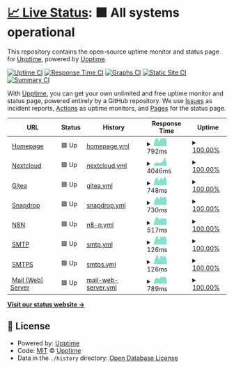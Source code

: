 # [📈 Live Status](https://status.phyrone.de): <!--live status--> **🟩 All systems operational**

This repository contains the open-source uptime monitor and status page for [Upptime](https://upptime.js.org), powered by [Upptime](https://github.com/upptime/upptime).

[![Uptime CI](https://github.com/Phyrone/status.phyrone.de/workflows/Uptime%20CI/badge.svg)](https://github.com/Phyrone/status.phyrone.de/actions?query=workflow%3A%22Uptime+CI%22)
[![Response Time CI](https://github.com/Phyrone/status.phyrone.de/workflows/Response%20Time%20CI/badge.svg)](https://github.com/Phyrone/status.phyrone.de/actions?query=workflow%3A%22Response+Time+CI%22)
[![Graphs CI](https://github.com/Phyrone/status.phyrone.de/workflows/Graphs%20CI/badge.svg)](https://github.com/Phyrone/status.phyrone.de/actions?query=workflow%3A%22Graphs+CI%22)
[![Static Site CI](https://github.com/Phyrone/status.phyrone.de/workflows/Static%20Site%20CI/badge.svg)](https://github.com/Phyrone/status.phyrone.de/actions?query=workflow%3A%22Static+Site+CI%22)
[![Summary CI](https://github.com/Phyrone/status.phyrone.de/workflows/Summary%20CI/badge.svg)](https://github.com/Phyrone/status.phyrone.de/actions?query=workflow%3A%22Summary+CI%22)

With [Upptime](https://upptime.js.org), you can get your own unlimited and free uptime monitor and status page, powered entirely by a GitHub repository. We use [Issues](https://github.com/upptime/upptime/issues) as incident reports, [Actions](https://github.com/Phyrone/status.phyrone.de/actions) as uptime monitors, and [Pages](https://demo.upptime.js.org) for the status page.

<!--start: status pages-->
<!-- This summary is generated by Upptime (https://github.com/upptime/upptime) -->
<!-- Do not edit this manually, your changes will be overwritten -->
<!-- prettier-ignore -->
| URL | Status | History | Response Time | Uptime |
| --- | ------ | ------- | ------------- | ------ |
| <img alt="" src="https://icons.duckduckgo.com/ip3/www.phyrone.de.ico" height="13"> [Homepage](https://www.phyrone.de/) | 🟩 Up | [homepage.yml](https://github.com/Phyrone/status.phyrone.de/commits/HEAD/history/homepage.yml) | <details><summary><img alt="Response time graph" src="./graphs/homepage/response-time-week.png" height="20"> 792ms</summary><br><a href="https://status.phyrone.de/history/homepage"><img alt="Response time 264" src="https://img.shields.io/endpoint?url=https%3A%2F%2Fraw.githubusercontent.com%2FPhyrone%2Fstatus.phyrone.de%2FHEAD%2Fapi%2Fhomepage%2Fresponse-time.json"></a><br><a href="https://status.phyrone.de/history/homepage"><img alt="24-hour response time 629" src="https://img.shields.io/endpoint?url=https%3A%2F%2Fraw.githubusercontent.com%2FPhyrone%2Fstatus.phyrone.de%2FHEAD%2Fapi%2Fhomepage%2Fresponse-time-day.json"></a><br><a href="https://status.phyrone.de/history/homepage"><img alt="7-day response time 792" src="https://img.shields.io/endpoint?url=https%3A%2F%2Fraw.githubusercontent.com%2FPhyrone%2Fstatus.phyrone.de%2FHEAD%2Fapi%2Fhomepage%2Fresponse-time-week.json"></a><br><a href="https://status.phyrone.de/history/homepage"><img alt="30-day response time 622" src="https://img.shields.io/endpoint?url=https%3A%2F%2Fraw.githubusercontent.com%2FPhyrone%2Fstatus.phyrone.de%2FHEAD%2Fapi%2Fhomepage%2Fresponse-time-month.json"></a><br><a href="https://status.phyrone.de/history/homepage"><img alt="1-year response time 276" src="https://img.shields.io/endpoint?url=https%3A%2F%2Fraw.githubusercontent.com%2FPhyrone%2Fstatus.phyrone.de%2FHEAD%2Fapi%2Fhomepage%2Fresponse-time-year.json"></a></details> | <details><summary><a href="https://status.phyrone.de/history/homepage">100.00%</a></summary><a href="https://status.phyrone.de/history/homepage"><img alt="All-time uptime 89.82%" src="https://img.shields.io/endpoint?url=https%3A%2F%2Fraw.githubusercontent.com%2FPhyrone%2Fstatus.phyrone.de%2FHEAD%2Fapi%2Fhomepage%2Fuptime.json"></a><br><a href="https://status.phyrone.de/history/homepage"><img alt="24-hour uptime 100.00%" src="https://img.shields.io/endpoint?url=https%3A%2F%2Fraw.githubusercontent.com%2FPhyrone%2Fstatus.phyrone.de%2FHEAD%2Fapi%2Fhomepage%2Fuptime-day.json"></a><br><a href="https://status.phyrone.de/history/homepage"><img alt="7-day uptime 100.00%" src="https://img.shields.io/endpoint?url=https%3A%2F%2Fraw.githubusercontent.com%2FPhyrone%2Fstatus.phyrone.de%2FHEAD%2Fapi%2Fhomepage%2Fuptime-week.json"></a><br><a href="https://status.phyrone.de/history/homepage"><img alt="30-day uptime 100.00%" src="https://img.shields.io/endpoint?url=https%3A%2F%2Fraw.githubusercontent.com%2FPhyrone%2Fstatus.phyrone.de%2FHEAD%2Fapi%2Fhomepage%2Fuptime-month.json"></a><br><a href="https://status.phyrone.de/history/homepage"><img alt="1-year uptime 99.99%" src="https://img.shields.io/endpoint?url=https%3A%2F%2Fraw.githubusercontent.com%2FPhyrone%2Fstatus.phyrone.de%2FHEAD%2Fapi%2Fhomepage%2Fuptime-year.json"></a></details>
| <img alt="" src="https://icons.duckduckgo.com/ip3/cloud.phyrone.de.ico" height="13"> [Nextcloud](https://cloud.phyrone.de/) | 🟩 Up | [nextcloud.yml](https://github.com/Phyrone/status.phyrone.de/commits/HEAD/history/nextcloud.yml) | <details><summary><img alt="Response time graph" src="./graphs/nextcloud/response-time-week.png" height="20"> 4046ms</summary><br><a href="https://status.phyrone.de/history/nextcloud"><img alt="Response time 1059" src="https://img.shields.io/endpoint?url=https%3A%2F%2Fraw.githubusercontent.com%2FPhyrone%2Fstatus.phyrone.de%2FHEAD%2Fapi%2Fnextcloud%2Fresponse-time.json"></a><br><a href="https://status.phyrone.de/history/nextcloud"><img alt="24-hour response time 2863" src="https://img.shields.io/endpoint?url=https%3A%2F%2Fraw.githubusercontent.com%2FPhyrone%2Fstatus.phyrone.de%2FHEAD%2Fapi%2Fnextcloud%2Fresponse-time-day.json"></a><br><a href="https://status.phyrone.de/history/nextcloud"><img alt="7-day response time 4046" src="https://img.shields.io/endpoint?url=https%3A%2F%2Fraw.githubusercontent.com%2FPhyrone%2Fstatus.phyrone.de%2FHEAD%2Fapi%2Fnextcloud%2Fresponse-time-week.json"></a><br><a href="https://status.phyrone.de/history/nextcloud"><img alt="30-day response time 3199" src="https://img.shields.io/endpoint?url=https%3A%2F%2Fraw.githubusercontent.com%2FPhyrone%2Fstatus.phyrone.de%2FHEAD%2Fapi%2Fnextcloud%2Fresponse-time-month.json"></a><br><a href="https://status.phyrone.de/history/nextcloud"><img alt="1-year response time 3161" src="https://img.shields.io/endpoint?url=https%3A%2F%2Fraw.githubusercontent.com%2FPhyrone%2Fstatus.phyrone.de%2FHEAD%2Fapi%2Fnextcloud%2Fresponse-time-year.json"></a></details> | <details><summary><a href="https://status.phyrone.de/history/nextcloud">100.00%</a></summary><a href="https://status.phyrone.de/history/nextcloud"><img alt="All-time uptime 0.00%" src="https://img.shields.io/endpoint?url=https%3A%2F%2Fraw.githubusercontent.com%2FPhyrone%2Fstatus.phyrone.de%2FHEAD%2Fapi%2Fnextcloud%2Fuptime.json"></a><br><a href="https://status.phyrone.de/history/nextcloud"><img alt="24-hour uptime 100.00%" src="https://img.shields.io/endpoint?url=https%3A%2F%2Fraw.githubusercontent.com%2FPhyrone%2Fstatus.phyrone.de%2FHEAD%2Fapi%2Fnextcloud%2Fuptime-day.json"></a><br><a href="https://status.phyrone.de/history/nextcloud"><img alt="7-day uptime 100.00%" src="https://img.shields.io/endpoint?url=https%3A%2F%2Fraw.githubusercontent.com%2FPhyrone%2Fstatus.phyrone.de%2FHEAD%2Fapi%2Fnextcloud%2Fuptime-week.json"></a><br><a href="https://status.phyrone.de/history/nextcloud"><img alt="30-day uptime 100.00%" src="https://img.shields.io/endpoint?url=https%3A%2F%2Fraw.githubusercontent.com%2FPhyrone%2Fstatus.phyrone.de%2FHEAD%2Fapi%2Fnextcloud%2Fuptime-month.json"></a><br><a href="https://status.phyrone.de/history/nextcloud"><img alt="1-year uptime 100.00%" src="https://img.shields.io/endpoint?url=https%3A%2F%2Fraw.githubusercontent.com%2FPhyrone%2Fstatus.phyrone.de%2FHEAD%2Fapi%2Fnextcloud%2Fuptime-year.json"></a></details>
| <img alt="" src="https://icons.duckduckgo.com/ip3/git.phyrone.de.ico" height="13"> [Gitea](https://git.phyrone.de/) | 🟩 Up | [gitea.yml](https://github.com/Phyrone/status.phyrone.de/commits/HEAD/history/gitea.yml) | <details><summary><img alt="Response time graph" src="./graphs/gitea/response-time-week.png" height="20"> 748ms</summary><br><a href="https://status.phyrone.de/history/gitea"><img alt="Response time 696" src="https://img.shields.io/endpoint?url=https%3A%2F%2Fraw.githubusercontent.com%2FPhyrone%2Fstatus.phyrone.de%2FHEAD%2Fapi%2Fgitea%2Fresponse-time.json"></a><br><a href="https://status.phyrone.de/history/gitea"><img alt="24-hour response time 603" src="https://img.shields.io/endpoint?url=https%3A%2F%2Fraw.githubusercontent.com%2FPhyrone%2Fstatus.phyrone.de%2FHEAD%2Fapi%2Fgitea%2Fresponse-time-day.json"></a><br><a href="https://status.phyrone.de/history/gitea"><img alt="7-day response time 748" src="https://img.shields.io/endpoint?url=https%3A%2F%2Fraw.githubusercontent.com%2FPhyrone%2Fstatus.phyrone.de%2FHEAD%2Fapi%2Fgitea%2Fresponse-time-week.json"></a><br><a href="https://status.phyrone.de/history/gitea"><img alt="30-day response time 695" src="https://img.shields.io/endpoint?url=https%3A%2F%2Fraw.githubusercontent.com%2FPhyrone%2Fstatus.phyrone.de%2FHEAD%2Fapi%2Fgitea%2Fresponse-time-month.json"></a><br><a href="https://status.phyrone.de/history/gitea"><img alt="1-year response time 696" src="https://img.shields.io/endpoint?url=https%3A%2F%2Fraw.githubusercontent.com%2FPhyrone%2Fstatus.phyrone.de%2FHEAD%2Fapi%2Fgitea%2Fresponse-time-year.json"></a></details> | <details><summary><a href="https://status.phyrone.de/history/gitea">100.00%</a></summary><a href="https://status.phyrone.de/history/gitea"><img alt="All-time uptime 100.00%" src="https://img.shields.io/endpoint?url=https%3A%2F%2Fraw.githubusercontent.com%2FPhyrone%2Fstatus.phyrone.de%2FHEAD%2Fapi%2Fgitea%2Fuptime.json"></a><br><a href="https://status.phyrone.de/history/gitea"><img alt="24-hour uptime 100.00%" src="https://img.shields.io/endpoint?url=https%3A%2F%2Fraw.githubusercontent.com%2FPhyrone%2Fstatus.phyrone.de%2FHEAD%2Fapi%2Fgitea%2Fuptime-day.json"></a><br><a href="https://status.phyrone.de/history/gitea"><img alt="7-day uptime 100.00%" src="https://img.shields.io/endpoint?url=https%3A%2F%2Fraw.githubusercontent.com%2FPhyrone%2Fstatus.phyrone.de%2FHEAD%2Fapi%2Fgitea%2Fuptime-week.json"></a><br><a href="https://status.phyrone.de/history/gitea"><img alt="30-day uptime 100.00%" src="https://img.shields.io/endpoint?url=https%3A%2F%2Fraw.githubusercontent.com%2FPhyrone%2Fstatus.phyrone.de%2FHEAD%2Fapi%2Fgitea%2Fuptime-month.json"></a><br><a href="https://status.phyrone.de/history/gitea"><img alt="1-year uptime 100.00%" src="https://img.shields.io/endpoint?url=https%3A%2F%2Fraw.githubusercontent.com%2FPhyrone%2Fstatus.phyrone.de%2FHEAD%2Fapi%2Fgitea%2Fuptime-year.json"></a></details>
| <img alt="" src="https://icons.duckduckgo.com/ip3/drop.phyrone.de.ico" height="13"> [Snapdrop](https://drop.phyrone.de/) | 🟩 Up | [snapdrop.yml](https://github.com/Phyrone/status.phyrone.de/commits/HEAD/history/snapdrop.yml) | <details><summary><img alt="Response time graph" src="./graphs/snapdrop/response-time-week.png" height="20"> 730ms</summary><br><a href="https://status.phyrone.de/history/snapdrop"><img alt="Response time 657" src="https://img.shields.io/endpoint?url=https%3A%2F%2Fraw.githubusercontent.com%2FPhyrone%2Fstatus.phyrone.de%2FHEAD%2Fapi%2Fsnapdrop%2Fresponse-time.json"></a><br><a href="https://status.phyrone.de/history/snapdrop"><img alt="24-hour response time 568" src="https://img.shields.io/endpoint?url=https%3A%2F%2Fraw.githubusercontent.com%2FPhyrone%2Fstatus.phyrone.de%2FHEAD%2Fapi%2Fsnapdrop%2Fresponse-time-day.json"></a><br><a href="https://status.phyrone.de/history/snapdrop"><img alt="7-day response time 730" src="https://img.shields.io/endpoint?url=https%3A%2F%2Fraw.githubusercontent.com%2FPhyrone%2Fstatus.phyrone.de%2FHEAD%2Fapi%2Fsnapdrop%2Fresponse-time-week.json"></a><br><a href="https://status.phyrone.de/history/snapdrop"><img alt="30-day response time 660" src="https://img.shields.io/endpoint?url=https%3A%2F%2Fraw.githubusercontent.com%2FPhyrone%2Fstatus.phyrone.de%2FHEAD%2Fapi%2Fsnapdrop%2Fresponse-time-month.json"></a><br><a href="https://status.phyrone.de/history/snapdrop"><img alt="1-year response time 657" src="https://img.shields.io/endpoint?url=https%3A%2F%2Fraw.githubusercontent.com%2FPhyrone%2Fstatus.phyrone.de%2FHEAD%2Fapi%2Fsnapdrop%2Fresponse-time-year.json"></a></details> | <details><summary><a href="https://status.phyrone.de/history/snapdrop">100.00%</a></summary><a href="https://status.phyrone.de/history/snapdrop"><img alt="All-time uptime 100.00%" src="https://img.shields.io/endpoint?url=https%3A%2F%2Fraw.githubusercontent.com%2FPhyrone%2Fstatus.phyrone.de%2FHEAD%2Fapi%2Fsnapdrop%2Fuptime.json"></a><br><a href="https://status.phyrone.de/history/snapdrop"><img alt="24-hour uptime 100.00%" src="https://img.shields.io/endpoint?url=https%3A%2F%2Fraw.githubusercontent.com%2FPhyrone%2Fstatus.phyrone.de%2FHEAD%2Fapi%2Fsnapdrop%2Fuptime-day.json"></a><br><a href="https://status.phyrone.de/history/snapdrop"><img alt="7-day uptime 100.00%" src="https://img.shields.io/endpoint?url=https%3A%2F%2Fraw.githubusercontent.com%2FPhyrone%2Fstatus.phyrone.de%2FHEAD%2Fapi%2Fsnapdrop%2Fuptime-week.json"></a><br><a href="https://status.phyrone.de/history/snapdrop"><img alt="30-day uptime 100.00%" src="https://img.shields.io/endpoint?url=https%3A%2F%2Fraw.githubusercontent.com%2FPhyrone%2Fstatus.phyrone.de%2FHEAD%2Fapi%2Fsnapdrop%2Fuptime-month.json"></a><br><a href="https://status.phyrone.de/history/snapdrop"><img alt="1-year uptime 100.00%" src="https://img.shields.io/endpoint?url=https%3A%2F%2Fraw.githubusercontent.com%2FPhyrone%2Fstatus.phyrone.de%2FHEAD%2Fapi%2Fsnapdrop%2Fuptime-year.json"></a></details>
| <img alt="" src="https://icons.duckduckgo.com/ip3/n8n.phyrone.de.ico" height="13"> [N8N](https://n8n.phyrone.de/) | 🟩 Up | [n8-n.yml](https://github.com/Phyrone/status.phyrone.de/commits/HEAD/history/n8-n.yml) | <details><summary><img alt="Response time graph" src="./graphs/n8-n/response-time-week.png" height="20"> 517ms</summary><br><a href="https://status.phyrone.de/history/n8-n"><img alt="Response time 517" src="https://img.shields.io/endpoint?url=https%3A%2F%2Fraw.githubusercontent.com%2FPhyrone%2Fstatus.phyrone.de%2FHEAD%2Fapi%2Fn8-n%2Fresponse-time.json"></a><br><a href="https://status.phyrone.de/history/n8-n"><img alt="24-hour response time 446" src="https://img.shields.io/endpoint?url=https%3A%2F%2Fraw.githubusercontent.com%2FPhyrone%2Fstatus.phyrone.de%2FHEAD%2Fapi%2Fn8-n%2Fresponse-time-day.json"></a><br><a href="https://status.phyrone.de/history/n8-n"><img alt="7-day response time 517" src="https://img.shields.io/endpoint?url=https%3A%2F%2Fraw.githubusercontent.com%2FPhyrone%2Fstatus.phyrone.de%2FHEAD%2Fapi%2Fn8-n%2Fresponse-time-week.json"></a><br><a href="https://status.phyrone.de/history/n8-n"><img alt="30-day response time 518" src="https://img.shields.io/endpoint?url=https%3A%2F%2Fraw.githubusercontent.com%2FPhyrone%2Fstatus.phyrone.de%2FHEAD%2Fapi%2Fn8-n%2Fresponse-time-month.json"></a><br><a href="https://status.phyrone.de/history/n8-n"><img alt="1-year response time 517" src="https://img.shields.io/endpoint?url=https%3A%2F%2Fraw.githubusercontent.com%2FPhyrone%2Fstatus.phyrone.de%2FHEAD%2Fapi%2Fn8-n%2Fresponse-time-year.json"></a></details> | <details><summary><a href="https://status.phyrone.de/history/n8-n">100.00%</a></summary><a href="https://status.phyrone.de/history/n8-n"><img alt="All-time uptime 100.00%" src="https://img.shields.io/endpoint?url=https%3A%2F%2Fraw.githubusercontent.com%2FPhyrone%2Fstatus.phyrone.de%2FHEAD%2Fapi%2Fn8-n%2Fuptime.json"></a><br><a href="https://status.phyrone.de/history/n8-n"><img alt="24-hour uptime 100.00%" src="https://img.shields.io/endpoint?url=https%3A%2F%2Fraw.githubusercontent.com%2FPhyrone%2Fstatus.phyrone.de%2FHEAD%2Fapi%2Fn8-n%2Fuptime-day.json"></a><br><a href="https://status.phyrone.de/history/n8-n"><img alt="7-day uptime 100.00%" src="https://img.shields.io/endpoint?url=https%3A%2F%2Fraw.githubusercontent.com%2FPhyrone%2Fstatus.phyrone.de%2FHEAD%2Fapi%2Fn8-n%2Fuptime-week.json"></a><br><a href="https://status.phyrone.de/history/n8-n"><img alt="30-day uptime 100.00%" src="https://img.shields.io/endpoint?url=https%3A%2F%2Fraw.githubusercontent.com%2FPhyrone%2Fstatus.phyrone.de%2FHEAD%2Fapi%2Fn8-n%2Fuptime-month.json"></a><br><a href="https://status.phyrone.de/history/n8-n"><img alt="1-year uptime 100.00%" src="https://img.shields.io/endpoint?url=https%3A%2F%2Fraw.githubusercontent.com%2FPhyrone%2Fstatus.phyrone.de%2FHEAD%2Fapi%2Fn8-n%2Fuptime-year.json"></a></details>
| <img alt="" src="https://icons.duckduckgo.com/ip3/null.ico" height="13"> [SMTP](mx.phyrone.email) | 🟩 Up | [smtp.yml](https://github.com/Phyrone/status.phyrone.de/commits/HEAD/history/smtp.yml) | <details><summary><img alt="Response time graph" src="./graphs/smtp/response-time-week.png" height="20"> 126ms</summary><br><a href="https://status.phyrone.de/history/smtp"><img alt="Response time 130" src="https://img.shields.io/endpoint?url=https%3A%2F%2Fraw.githubusercontent.com%2FPhyrone%2Fstatus.phyrone.de%2FHEAD%2Fapi%2Fsmtp%2Fresponse-time.json"></a><br><a href="https://status.phyrone.de/history/smtp"><img alt="24-hour response time 88" src="https://img.shields.io/endpoint?url=https%3A%2F%2Fraw.githubusercontent.com%2FPhyrone%2Fstatus.phyrone.de%2FHEAD%2Fapi%2Fsmtp%2Fresponse-time-day.json"></a><br><a href="https://status.phyrone.de/history/smtp"><img alt="7-day response time 126" src="https://img.shields.io/endpoint?url=https%3A%2F%2Fraw.githubusercontent.com%2FPhyrone%2Fstatus.phyrone.de%2FHEAD%2Fapi%2Fsmtp%2Fresponse-time-week.json"></a><br><a href="https://status.phyrone.de/history/smtp"><img alt="30-day response time 112" src="https://img.shields.io/endpoint?url=https%3A%2F%2Fraw.githubusercontent.com%2FPhyrone%2Fstatus.phyrone.de%2FHEAD%2Fapi%2Fsmtp%2Fresponse-time-month.json"></a><br><a href="https://status.phyrone.de/history/smtp"><img alt="1-year response time 112" src="https://img.shields.io/endpoint?url=https%3A%2F%2Fraw.githubusercontent.com%2FPhyrone%2Fstatus.phyrone.de%2FHEAD%2Fapi%2Fsmtp%2Fresponse-time-year.json"></a></details> | <details><summary><a href="https://status.phyrone.de/history/smtp">100.00%</a></summary><a href="https://status.phyrone.de/history/smtp"><img alt="All-time uptime 99.59%" src="https://img.shields.io/endpoint?url=https%3A%2F%2Fraw.githubusercontent.com%2FPhyrone%2Fstatus.phyrone.de%2FHEAD%2Fapi%2Fsmtp%2Fuptime.json"></a><br><a href="https://status.phyrone.de/history/smtp"><img alt="24-hour uptime 100.00%" src="https://img.shields.io/endpoint?url=https%3A%2F%2Fraw.githubusercontent.com%2FPhyrone%2Fstatus.phyrone.de%2FHEAD%2Fapi%2Fsmtp%2Fuptime-day.json"></a><br><a href="https://status.phyrone.de/history/smtp"><img alt="7-day uptime 100.00%" src="https://img.shields.io/endpoint?url=https%3A%2F%2Fraw.githubusercontent.com%2FPhyrone%2Fstatus.phyrone.de%2FHEAD%2Fapi%2Fsmtp%2Fuptime-week.json"></a><br><a href="https://status.phyrone.de/history/smtp"><img alt="30-day uptime 100.00%" src="https://img.shields.io/endpoint?url=https%3A%2F%2Fraw.githubusercontent.com%2FPhyrone%2Fstatus.phyrone.de%2FHEAD%2Fapi%2Fsmtp%2Fuptime-month.json"></a><br><a href="https://status.phyrone.de/history/smtp"><img alt="1-year uptime 99.69%" src="https://img.shields.io/endpoint?url=https%3A%2F%2Fraw.githubusercontent.com%2FPhyrone%2Fstatus.phyrone.de%2FHEAD%2Fapi%2Fsmtp%2Fuptime-year.json"></a></details>
| <img alt="" src="https://icons.duckduckgo.com/ip3/null.ico" height="13"> [SMTPS](mx.phyrone.email) | 🟩 Up | [smtps.yml](https://github.com/Phyrone/status.phyrone.de/commits/HEAD/history/smtps.yml) | <details><summary><img alt="Response time graph" src="./graphs/smtps/response-time-week.png" height="20"> 126ms</summary><br><a href="https://status.phyrone.de/history/smtps"><img alt="Response time 118" src="https://img.shields.io/endpoint?url=https%3A%2F%2Fraw.githubusercontent.com%2FPhyrone%2Fstatus.phyrone.de%2FHEAD%2Fapi%2Fsmtps%2Fresponse-time.json"></a><br><a href="https://status.phyrone.de/history/smtps"><img alt="24-hour response time 89" src="https://img.shields.io/endpoint?url=https%3A%2F%2Fraw.githubusercontent.com%2FPhyrone%2Fstatus.phyrone.de%2FHEAD%2Fapi%2Fsmtps%2Fresponse-time-day.json"></a><br><a href="https://status.phyrone.de/history/smtps"><img alt="7-day response time 126" src="https://img.shields.io/endpoint?url=https%3A%2F%2Fraw.githubusercontent.com%2FPhyrone%2Fstatus.phyrone.de%2FHEAD%2Fapi%2Fsmtps%2Fresponse-time-week.json"></a><br><a href="https://status.phyrone.de/history/smtps"><img alt="30-day response time 112" src="https://img.shields.io/endpoint?url=https%3A%2F%2Fraw.githubusercontent.com%2FPhyrone%2Fstatus.phyrone.de%2FHEAD%2Fapi%2Fsmtps%2Fresponse-time-month.json"></a><br><a href="https://status.phyrone.de/history/smtps"><img alt="1-year response time 111" src="https://img.shields.io/endpoint?url=https%3A%2F%2Fraw.githubusercontent.com%2FPhyrone%2Fstatus.phyrone.de%2FHEAD%2Fapi%2Fsmtps%2Fresponse-time-year.json"></a></details> | <details><summary><a href="https://status.phyrone.de/history/smtps">100.00%</a></summary><a href="https://status.phyrone.de/history/smtps"><img alt="All-time uptime 99.59%" src="https://img.shields.io/endpoint?url=https%3A%2F%2Fraw.githubusercontent.com%2FPhyrone%2Fstatus.phyrone.de%2FHEAD%2Fapi%2Fsmtps%2Fuptime.json"></a><br><a href="https://status.phyrone.de/history/smtps"><img alt="24-hour uptime 100.00%" src="https://img.shields.io/endpoint?url=https%3A%2F%2Fraw.githubusercontent.com%2FPhyrone%2Fstatus.phyrone.de%2FHEAD%2Fapi%2Fsmtps%2Fuptime-day.json"></a><br><a href="https://status.phyrone.de/history/smtps"><img alt="7-day uptime 100.00%" src="https://img.shields.io/endpoint?url=https%3A%2F%2Fraw.githubusercontent.com%2FPhyrone%2Fstatus.phyrone.de%2FHEAD%2Fapi%2Fsmtps%2Fuptime-week.json"></a><br><a href="https://status.phyrone.de/history/smtps"><img alt="30-day uptime 100.00%" src="https://img.shields.io/endpoint?url=https%3A%2F%2Fraw.githubusercontent.com%2FPhyrone%2Fstatus.phyrone.de%2FHEAD%2Fapi%2Fsmtps%2Fuptime-month.json"></a><br><a href="https://status.phyrone.de/history/smtps"><img alt="1-year uptime 99.69%" src="https://img.shields.io/endpoint?url=https%3A%2F%2Fraw.githubusercontent.com%2FPhyrone%2Fstatus.phyrone.de%2FHEAD%2Fapi%2Fsmtps%2Fuptime-year.json"></a></details>
| <img alt="" src="https://icons.duckduckgo.com/ip3/mail.phyrone.de.ico" height="13"> [Mail (Web) Server](https://mail.phyrone.de/) | 🟩 Up | [mail-web-server.yml](https://github.com/Phyrone/status.phyrone.de/commits/HEAD/history/mail-web-server.yml) | <details><summary><img alt="Response time graph" src="./graphs/mail-web-server/response-time-week.png" height="20"> 789ms</summary><br><a href="https://status.phyrone.de/history/mail-web-server"><img alt="Response time 688" src="https://img.shields.io/endpoint?url=https%3A%2F%2Fraw.githubusercontent.com%2FPhyrone%2Fstatus.phyrone.de%2FHEAD%2Fapi%2Fmail-web-server%2Fresponse-time.json"></a><br><a href="https://status.phyrone.de/history/mail-web-server"><img alt="24-hour response time 563" src="https://img.shields.io/endpoint?url=https%3A%2F%2Fraw.githubusercontent.com%2FPhyrone%2Fstatus.phyrone.de%2FHEAD%2Fapi%2Fmail-web-server%2Fresponse-time-day.json"></a><br><a href="https://status.phyrone.de/history/mail-web-server"><img alt="7-day response time 789" src="https://img.shields.io/endpoint?url=https%3A%2F%2Fraw.githubusercontent.com%2FPhyrone%2Fstatus.phyrone.de%2FHEAD%2Fapi%2Fmail-web-server%2Fresponse-time-week.json"></a><br><a href="https://status.phyrone.de/history/mail-web-server"><img alt="30-day response time 746" src="https://img.shields.io/endpoint?url=https%3A%2F%2Fraw.githubusercontent.com%2FPhyrone%2Fstatus.phyrone.de%2FHEAD%2Fapi%2Fmail-web-server%2Fresponse-time-month.json"></a><br><a href="https://status.phyrone.de/history/mail-web-server"><img alt="1-year response time 756" src="https://img.shields.io/endpoint?url=https%3A%2F%2Fraw.githubusercontent.com%2FPhyrone%2Fstatus.phyrone.de%2FHEAD%2Fapi%2Fmail-web-server%2Fresponse-time-year.json"></a></details> | <details><summary><a href="https://status.phyrone.de/history/mail-web-server">100.00%</a></summary><a href="https://status.phyrone.de/history/mail-web-server"><img alt="All-time uptime 99.78%" src="https://img.shields.io/endpoint?url=https%3A%2F%2Fraw.githubusercontent.com%2FPhyrone%2Fstatus.phyrone.de%2FHEAD%2Fapi%2Fmail-web-server%2Fuptime.json"></a><br><a href="https://status.phyrone.de/history/mail-web-server"><img alt="24-hour uptime 100.00%" src="https://img.shields.io/endpoint?url=https%3A%2F%2Fraw.githubusercontent.com%2FPhyrone%2Fstatus.phyrone.de%2FHEAD%2Fapi%2Fmail-web-server%2Fuptime-day.json"></a><br><a href="https://status.phyrone.de/history/mail-web-server"><img alt="7-day uptime 100.00%" src="https://img.shields.io/endpoint?url=https%3A%2F%2Fraw.githubusercontent.com%2FPhyrone%2Fstatus.phyrone.de%2FHEAD%2Fapi%2Fmail-web-server%2Fuptime-week.json"></a><br><a href="https://status.phyrone.de/history/mail-web-server"><img alt="30-day uptime 100.00%" src="https://img.shields.io/endpoint?url=https%3A%2F%2Fraw.githubusercontent.com%2FPhyrone%2Fstatus.phyrone.de%2FHEAD%2Fapi%2Fmail-web-server%2Fuptime-month.json"></a><br><a href="https://status.phyrone.de/history/mail-web-server"><img alt="1-year uptime 99.98%" src="https://img.shields.io/endpoint?url=https%3A%2F%2Fraw.githubusercontent.com%2FPhyrone%2Fstatus.phyrone.de%2FHEAD%2Fapi%2Fmail-web-server%2Fuptime-year.json"></a></details>

<!--end: status pages-->

[**Visit our status website →**](https://status.phyrone.de)

## 📄 License

- Powered by: [Upptime](https://github.com/upptime/upptime)
- Code: [MIT](./LICENSE) © [Upptime](https://upptime.js.org)
- Data in the `./history` directory: [Open Database License](https://opendatacommons.org/licenses/odbl/1-0/)
